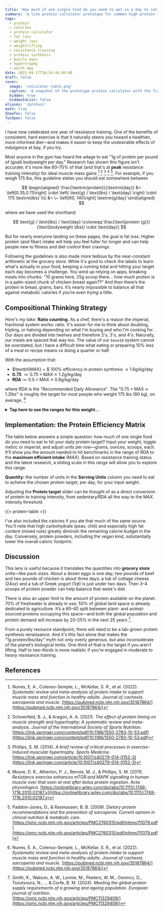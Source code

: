 ```yaml
---
title: 'How much of one single food do you need to eat in a day to satisfy protein demands?'
summary: 'A live protein calculator prototype for common high protein food sources.'
tags: 
  - protein
  - calories
  - protein calculator
  - fat loss
  - weight loss
  - weightlifting
  - resistance training
  - protein synthesis
  - muscle mass
  - hypertrophy
  - earth day
date: 2025-04-17T16:54:44-04:00
draft: false
cover:
  image: 'calculator-table.png'
  caption: 'A snapshot of the prototype protein calculator with the first few entries in the table.' 
  hidden: true
  hiddenInList: false
aliases: '/protein'
math: true
ShowToc: false
TocOpen: false
---
```


I have now celebrated one year of resistance training. One of the benefits of consistent, hard exercise is that it naturally steers you toward a healthier, more informed diet—and makes it easier to keep the undesirable effects of indulgence at bay, if you try.

Most anyone in the gym has heard the adage to eat "1g of protein per pound of (goal) bodyweight per day." Research has shown this figure isn't accurate; it's more like 60–70% of that (and that's at **peak** resistance training intensity) for ideal muscle mass gains [^1] [^2] [^3] [^4] [^5]. For example, if you weigh 175 lbs, this guideline states you should eat somewhere between

$$
\begin{aligned}
\frac{\textrm{protein}}{\textrm{day}}
 &= \left[0.35,0.75\right]
     \cdot \left( \text{g} / \text{lbs} / \text{day} \right)
     \cdot 175 \textrm{lbs}  \\\\
 &= \~ \left[60, 140\right] \textrm{g/day}
\end{aligned}
$$

where we have used the shorthand

$$
\text{g} / \text{lbs} / \text{day}
\coloneqq \frac{\text{protein (g)}}{\text{bodyweight (lbs)} \cdot \text{day}}
$$

But for nearly everyone landing on these pages, the goal is fat loss. Higher protein (and fiber) intake will help you feel fuller for longer and can help people new to fitness and diet control their cravings.

Following the guidelines is also made more tedious by the near-constant arithmetic at the grocery store. While it's good to check the labels to learn what's actually in your food, keeping a running total and hitting your target each day becomes a challenge. You wind up relying on apps, breaking meals into chunks: "10 grams here, 25g scoop there... how much protein is in a palm-sized chunk of chicken breast again??" And then there’s the protein in bread, grains, bars. It’s nearly impossible to balance all that against metabolic calories if you’re even *trying* a little.

## Compositional Thinking Strategy

*Here's my take:* **Ratio counting.** As a chef, there's a reason the imperial, fractional system works: ratio. It's easier for me to think about doubling, tripling, or halving depending on what I'm buying and who I'm cooking for. Our days are divided into twelves and therefore 2's, 3's, and 4's. Naturally, our meals are spaced that way too. The value of our `base10` system cannot be overstated, but I have a difficult time what eating or preparing 10% less of a meal or recipe means vs doing a quarter or half.

With the assumption that:

* $\textbf{MAX} = $ 100% efficiency in protein synthesis $\approx 1.6 \text{g} / \text{kg} / \text{day}$
* **0.75** $\coloneqq 0.75 \times \text{MAX} \approx 1.2 \text{g} / \text{kg} / \text{day}$
* $\textbf{RDA} \coloneqq 0.5 \times \text{MAX} \approx 0.8 \text{g} / \text{kg} / \text{day}$

where $\text{RDA}$ is the "Recommended Daily Allowance". The "$0.75 \times \text{MAX} \approx 1.2 \text{lbs}$" is roughly the target for most people who weight 175 lbs (80 kg), on average. [^1]

<details> <summary><b>Tap here to see the ranges for this weight...</b></summary> 
<br/>
For reference, the ranges of protein consumption needed for the the 175 lbs individual are:

$$
\text{<65yo + RE:} \quad \left[ 0.8,\ 1.6 \right] \ \text{g} / \text{kg} / \text{day}
$$

$$
\text{⩾65yo + RE:} \quad \left[ 1.1,\ 1.4 \right] \ \text{g} / \text{kg} / \text{day}
$$

where $\text{RE}$ means "Resistance Exercise", or, in pounds:

$$
\text{<65yo + RE:} \quad \left[ 0.35,\ 0.75 \right] \ \text{g} / \text{lbs} / \text{day}
$$

$$
\text{⩾65yo + RE:} \quad \left[ 0.55,\ 0.65 \right] \ \text{g} / \text{lbs} / \text{day}.
$$
</details>


## Implementation: the Protein Efficiency Matrix

The table below answers a simple question: how much of one single food do you need to eat to hit your daily protein target? Input your weight, toggle metric or imperial, and adjust units per row—grams, ounces, scoops, each. It’ll show you the amount needed to hit benchmarks in the range of $\text{RDA}$ to the **maximum efficient intake** $(\text{MAX})$.  Based on resistance training status and the latest research, a sliding scale in this range will allow you to explore this range.

**Quantity:** the number of units in the **Serving Units** column you need to eat to acheive the chosen protein target, per day, for your input weight.

Adjusting the **Protein target** slider can be thought of as a direct conversion of protein to training intensity, from sedentary/$\text{RDA}$ all the way to the $\text{MAX}$ intensity threshold.

{{< protein-table >}}

I've also included the calories if you ate that much of the same source.  You'll note that high carbohydrate (peas, chili) and especially high fat content (mixed nuts) greatly diminish the remaining calorie budget in the day.  Conversely, protein powders, including the vegan kind, substantially lower the overall caloric footprint.

## Discussion

This lens is useful because it translates the quantities into **grocery store** units—like pack sizes. About a dozen eggs is one day; two pounds of beef and two pounds of chicken is about three days; a tub of cottage cheese (24oz) and a tub of Greek yogurt (1qt) is just under two days. Then 3–4 scoops of protein powder can help balance that week's diet.

There is also an upper limit to the amount of protein available on the planet. 70% of freshwater is already in use; 50% of global land space is already dedicated to agriculture. It’s a 60–40 split between plant- and animal-sourced proteins occupying this space—and both the global population and protein demand will increase by 20–25% in the next 25 years [^6].

From a purely resource standpoint, there will need to be a lab-grown protein synthesis renaissance. And it's this fact alone that makes the "$1 \text{g} \ \text{protein} / \text{lbs} / \text{day}$" myth not only overly generous, but also inconsiderate of the planet’s biological limits. One-third of that is the target if you aren’t lifting. Half to two-thirds is more realistic if you’re engaged in moderate to *heavy* resistance training.

## References

[^1]: Nunes, E. A., Colenso-Semple, L., McKellar, S. R., et al. (2022). *Systematic review and meta-analysis of protein intake to support muscle mass and function in healthy adults*. *Journal of cachexia, sarcopenia and muscle*. [https://pubmed.ncbi.nlm.nih.gov/35187864/](https://pubmed.ncbi.nlm.nih.gov/35187864/)

[^2]: Schoenfeld, B. J., & Aragon, A. A. (2021). *The effect of protein timing on muscle strength and hypertrophy: A systematic review and meta-analysis*. *Journal of the International Society of Sports Nutrition*. [https://link.springer.com/content/pdf/10.1186/1550-2783-10-53.pdf](https://link.springer.com/content/pdf/10.1186/1550-2783-10-53.pdf)

[^3]: Phillips, S. M. (2014). *A brief review of critical processes in exercise-induced muscular hypertrophy*. *Sports Medicine*. [https://link.springer.com/article/10.1007/s40279-014-0152-3](https://link.springer.com/article/10.1007/s40279-014-0152-3)

[^4]: Moore, D. R., Atherton, P. J., Rennie, M. J., & Phillips, S. M. (2011). *Resistance exercise enhances mTOR and MAPK signalling in human muscle over that seen at rest after bolus protein ingestion*. *Acta physiologica*. [https://onlinelibrary.wiley.com/doi/abs/10.1111/j.1748-1716.2010.02187.x](https://onlinelibrary.wiley.com/doi/abs/10.1111/j.1748-1716.2010.02187.x)

[^5]: Paddon-Jones, D., & Rasmussen, B. B. (2009). *Dietary protein recommendations and the prevention of sarcopenia*. *Current opinion in clinical nutrition & metabolic care*. [https://pmc.ncbi.nlm.nih.gov/articles/PMC2760315/pdf/nihms111079.pdf](https://pmc.ncbi.nlm.nih.gov/articles/PMC2760315/pdf/nihms111079.pdf)

[^6]: Smith, K., Watson, A. W., Lonnie, M., Peeters, W. M., Oonincx, D., Tsoutsoura, N., ... & Corfe, B. M. (2024). *Meeting the global protein supply requirements of a growing and ageing population*. *European journal of nutrition*. [https://pmc.ncbi.nlm.nih.gov/articles/PMC11329409/](https://pmc.ncbi.nlm.nih.gov/articles/PMC11329409/)


